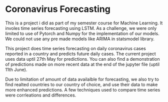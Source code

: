 # Coronavirus Forecasting
This is a project i did as part of my semester course for Machine Learning. It involes time series forecasting using LSTM. As a challenge, we were only limited to use of Pytorch and
Numpy for the implementation of our models. We could not use any pre made models like ARIMA in statsmodel library.

This project does time series forecasting on daily coronavirus cases reported in a country and predicts future daily cases. The current project uses data uptil 27th May for predictions. 
You can also find a demonstration of predictions made on more recent data at the end of the jupyter file (uptil 11th June). 

Due to limitation of amount of data availalble for forecasting, we also try to find realted countries to our country of choice, and use their data to make more enhanced predictions.
A few techniques used to compare time series were corrleations and differences.
